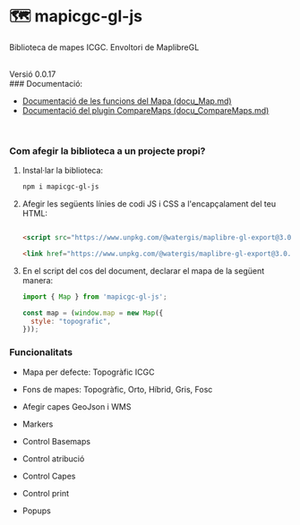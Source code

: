 # 🗺 mapicgc-gl-js

Biblioteca de mapes ICGC. Envoltori de MaplibreGL

<br>
Versió 0.0.17

<br>
### Documentació:

- [Documentació de les funcions del Mapa (docu_Map.md)](docu_Map.md)
- [Documentació del plugin CompareMaps (docu_CompareMaps.md)](docu_CompareMaps.md)

<br>

### Com afegir la biblioteca a un projecte propi?

1. Instal·lar la biblioteca:

    ```bash
    npm i mapicgc-gl-js
    ```

2. Afegir les següents línies de codi JS i CSS a l'encapçalament del teu HTML:

    ```html
   
    <script src="https://www.unpkg.com/@watergis/maplibre-gl-export@3.0.1/dist/maplibre-gl-export.umd.js"></script>

    <link href="https://www.unpkg.com/@watergis/maplibre-gl-export@3.0.1/dist/maplibre-gl-export.css" rel="stylesheet" />
    ```

3. En el script del cos del document, declarar el mapa de la següent manera:

    ```javascript
    import { Map } from 'mapicgc-gl-js'; 

    const map = (window.map = new Map({
      style: "topografic",
    }));
    ```

### Funcionalitats

- Mapa per defecte: Topogràfic ICGC
- Fons de mapes: Topogràfic, Orto, Híbrid, Gris, Fosc

- Afegir capes GeoJson i WMS

- Markers

- Control Basemaps

- Control atribució

- Control Capes

- Control print

- Popups

